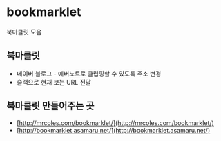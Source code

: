 # bookmarklet
북마클릿 모음

## 북마클릿

- 네이버 블로그 - 에버노트로 클립핑할 수 있도록 주소 변경
- 슬랙으로 현재 보는 URL 전달


## 북마클릿 만들어주는 곳

- [http://mrcoles.com/bookmarklet/](http://mrcoles.com/bookmarklet/)
- [http://bookmarklet.asamaru.net/](http://bookmarklet.asamaru.net/)
